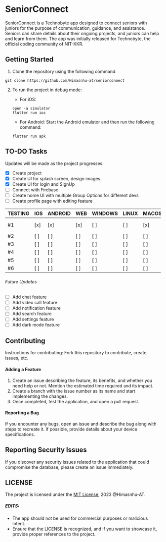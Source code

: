 # SeniorConnect

SeniorConnect is a Technobyte app designed to connect seniors with juniors for the purpose of communication, guidance, and assistance. Seniors can share details about their ongoing projects, and juniors can help and learn from them. The app was initially released for Technobyte, the official coding community of NIT-KKR.

## Getting Started

1. Clone the repository using the following command:
```
git clone https://github.com/Himasnhu-at/seniorconnect
```

2. To run the project in debug mode:
   - For iOS:
   ```
   open -a simulator
   flutter run ios
   ```

   - For Android:
   Start the Android emulator and then run the following command:
   ```
   flutter run apk
   ```

## TO-DO Tasks

Updates will be made as the project progresses:

- [x] Create project
- [x] Create UI for splash screen, design images
- [x] Create UI for login and SignUp
- [ ] Connect with Firebase
- [ ] Create home UI with multiple Group Options for different devs
- [ ] Create profile page with editing feature

<!-- ##### Testing OS 

- [ ] Test the app on IOS
- [ ] Test the app on Android
- [ ] Test the app on Web
- [ ] Test the app on Windows
- [ ] Test the app on Linux
- [ ] Test the app on MacOS -->

| TESTING | IOS | ANDROID | WEB | WINDOWS | LINUX | MACOS | feature       |
|---------|-----|---------|-----|---------|-------|-------|---------------|
| #1      | [x] | [x]     | [x] | [ ]     | [ ]   | [x]   | UI Update     |
| #2      | [ ] | [ ]     | [ ] | [ ]     | [ ]   | [ ]   |               |
| #3      | [ ] | [ ]     | [ ] | [ ]     | [ ]   | [ ]   |               |
| #4      | [ ] | [ ]     | [ ] | [ ]     | [ ]   | [ ]   |               |
| #5      | [ ] | [ ]     | [ ] | [ ]     | [ ]   | [ ]   |               |
| #6      | [ ] | [ ]     | [ ] | [ ]     | [ ]   | [ ]   |               |

###### Future Updates

- [ ] Add chat feature
- [ ] Add video call feature
- [ ] Add notification feature
- [ ] Add search feature
- [ ] Add settings feature
- [ ] Add dark mode feature

## Contributing

Instructions for contributing:
Fork this repository to contribute, create issues, etc.

#### Adding a Feature

1. Create an issue describing the feature, its benefits, and whether you need help or not. Mention the estimated time required and its impact.
2. Create a branch with the issue number as its name and start implementing the changes.
3. Once completed, test the application, and open a pull request.

#### Reporting a Bug

If you encounter any bugs, open an issue and describe the bug along with steps to recreate it. If possible, provide details about your device specifications.

## Reporting Security Issues

If you discover any security issues related to the application that could compromise the database, please create an issue immediately.

## LICENSE

The project is licensed under the [MIT License](https://github.com/Himasnhu-AT/seniorconnect/blob/main/LICENSE), 2023 @Himasnhu-AT.

##### EDITS:

- The app should not be used for commercial purposes or malicious intent.
- Ensure that the LICENSE is recognized, and if you want to showcase it, provide proper references to the project.
